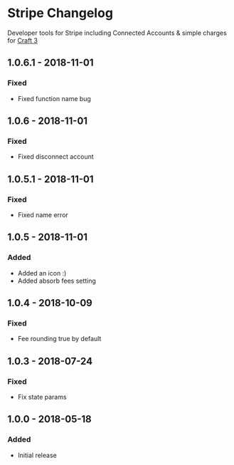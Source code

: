 # Stripe Changelog
>
Developer tools for Stripe including Connected Accounts & simple charges for [Craft 3](http://craftcms.com)

## 1.0.6.1 - 2018-11-01

### Fixed

*	Fixed function name bug

## 1.0.6 - 2018-11-01

### Fixed

*	Fixed disconnect account

## 1.0.5.1 - 2018-11-01

### Fixed

*	Fixed name error

## 1.0.5 - 2018-11-01

### Added

*	Added an icon :)
*	Added absorb fees setting

## 1.0.4 - 2018-10-09

### Fixed

*   Fee rounding true by default

## 1.0.3 - 2018-07-24

### Fixed

*   Fix state params

## 1.0.0 - 2018-05-18

### Added

*   Initial release
